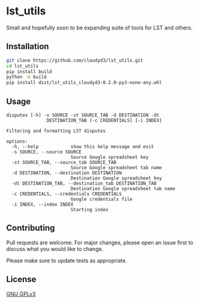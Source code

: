 # lst_utils

Small and hopefully soon to be expanding suite of tools for LST and others.

## Installation

```bash
git clone https://github.com/cloudyd3/lst_utils.git
cd lst_utils
pip install build
python -m build
pip install dist/lst_utils_cloudyd3-0.2.0-py3-none-any.whl
```

## Usage

```
disputes [-h] -s SOURCE -st SOURCE_TAB -d DESTINATION -dt
               DESTINATION_TAB [-c CREDENTIALS] [-i INDEX]

Filtering and formatting LST disputes

options:
  -h, --help            show this help message and exit
  -s SOURCE, --source SOURCE
                        Source Google spreadsheet key
  -st SOURCE_TAB, --source_tab SOURCE_TAB
                        Source Google spreadsheet tab name
  -d DESTINATION, --destination DESTINATION
                        Destination Google spreadsheet key
  -dt DESTINATION_TAB, --destination_tab DESTINATION_TAB
                        Destination Google spreadsheet tab name
  -c CREDENTIALS, --credentials CREDENTIALS
                        Google credentials file
  -i INDEX, --index INDEX
                        Starting index
```

## Contributing
Pull requests are welcome. For major changes, please open an issue first to discuss what you would like to change.

Please make sure to update tests as appropriate.

## License
[GNU GPLv3](https://choosealicense.com/licenses/gpl-3.0/)